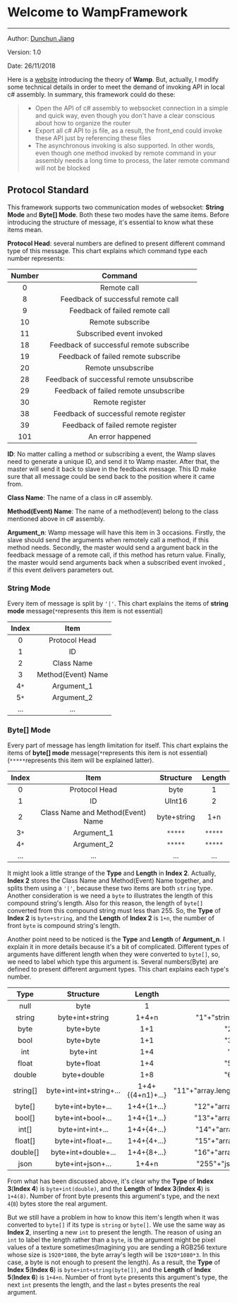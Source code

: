 ﻿# Welcome to WampFramework
-------

Author: [Dunchun Jiang](jiangdunchun@outlook.com)

Version: 1.0

Date: 26/11/2018

Here is a [website](https://wamp-proto.org) introducing the theory of **Wamp**. But, actually, I modify some technical details in order to meet the demand of invoking API in local c# assembly. In summary, this framework could do these:
>* Open the API of c# assembly to websocket connection in a simple and quick way, even though you don't have a clear conscious about how to organize the router
>* Export all c# API to js file, as a result, the front_end could invoke these API just by referencing these files
>* The asynchronous invoking is also supported. In other words, even though one method invoked by remote command in your assembly needs a long time to process, the later remote command will not be blocked

## Protocol Standard
This framework supports two communication modes of websocket: **String Mode** and **Byte[] Mode**. Both these two modes have the same items. Before introducing the structure of message, it's essential to know what these items mean.

**Protocol Head**: several numbers are defined to present different command type of this message. This chart explains which command type each number represents:

 Number | Command
 :----: | :----: 
 0 | Remote call 
 8 | Feedback of successful remote call 
 9 | Feedback of failed remote call 
 10 | Remote subscribe 
 11 | Subscribed event invoked 
 18 | Feedback of successful remote subscribe 
 19 | Feedback of failed remote subscribe 
 20 | Remote unsubscribe 
 28 | Feedback of successful remote unsubscribe 
 29 | Feedback of failed remote unsubscribe 
 30 | Remote register 
 38 | Feedback of successful remote register 
 39 | Feedback of failed remote register 
 101 | An error happened 

**ID**: No matter calling a method or subscribing a event, the Wamp slaves need to generate a unique ID, and send it to Wamp master. After that, the master will send it back to slave in the feedback message. This ID make sure that all message could be send back to the position where it came from.

**Class Name**: The name of a class in c# assembly.

**Method(Event) Name**: The name of a method(event) belong to the class mentioned above in c# assembly.

**Argument_n**: Wamp message will have this item in 3 occasions. Firstly, the slave should send the arguments when remotely call a method, if this method needs. Secondly, the master would send a argument back in the feedback message of a remote call, if this method has return value. Finally, the master would send arguments back when a subscribed event invoked , if this event delivers parameters out. 


### String Mode

Every item of message is split by `'|'`. This chart explains the items of **string mode** message(`*`represents this item is not essential) 

Index| Item 
:----: | :----: 
0 | Protocol Head 
1 | ID 
2 | Class Name 
3 | Method(Event) Name 
4`*` | Argument_1 
5`*` | Argument_2 
... | ... 


### Byte[] Mode

Every part of message has length limitation for itself. This chart explains the items of **byte[] mode** message(`*`represents this item is not essential)(`*****`represents this item will be explained latter). 

 Index| Item | Structure| Length 
 :----: | :----: | :----: | :----: 
 0 | Protocol Head | byte | 1 
 1 | ID | UInt16 | 2 
 2 | Class Name and Method(Event) Name | byte+string| 1+n 
 3`*` | Argument_1 | `*****` | `*****` 
 4`*` | Argument_2 | `*****` | `*****`
 ... | ... | ... | ... 

It might look a little strange of the **Type** and **Length** in **Index 2**. Actually, **Index 2** stores the Class Name and Method(Event) Name together, and splits them using a `'|'`, because these two items are both `string` type. Another consideration is we need a `byte` to illustrates the length of this compound string's length. Also for this reason, the length of `byte[]` converted from this compound string must less than 255. So, the **Type** of **Index 2** is `byte+string`, and the **Length** of **Index 2** is `1+n`,  the number of front `byte` is compound string's length.

Another point need to be noticed is the **Type** and **Length** of **Argument_n**. I explain it in more details because it's a bit of complicated. Different types of arguments have different length when they were converted to `byte[]`, so, we need to label which type this argument is. Several numbers(Byte) are defined to present different argument types. This chart explains each type's number.

 Type | Structure | Length | Content
 :----: | :----: | :----: | :----:
  null | byte | 1 | "0"
  string | byte+int+string | 1+4+n | "1"+"string.length"+"string.content"
  byte | byte+byte | 1+1 | "2"+"byte.content"
  bool | byte+byte | 1+1 | "3"+"bool.content"
  int |  byte+int| 1+4 | "4"+"int.content"
  float |  byte+float| 1+4 | "5"+"float.content"
  double |  byte+double | 1+8 | "6"+"float.content"
  string[] | byte+int+int+string+... |  1+4+{(4+n1)+...} | "11"+"array.length"+"s1.length"+"s1.content"+...
  byte[] | byte+int+byte+... | 1+4+{1+...} | "12"+"array.length"+"b1.content"+...
  bool[] | byte+int+bool+... | 1+4+{1+...} | "13"+"array.length"+"b1.content"+...
 int[] | byte+int+int+... | 1+4+{4+...} | "14"+"array.length"+"i1.content"+...
 float[] | byte+int+float+... | 1+4+{4+...} | "15"+"array.length"+"f1.content"+...
 double[] | byte+int+double+... | 1+4+{8+...} | "16"+"array.length"+"d1.content"+...
 json | byte+int+json+... |  1+4+n | "255"+"json.length"+"json.content"

From what has been discussed above, it's clear why the **Type** of **Index 3**(**Index 4**) is `byte+int(double)`, and the **Length** of **Index 3**(**Index 4**) is `1+4(8)`. Number of front byte presents this argument's type, and the next `4`(`8`) bytes store the real argument. 

But we still have a problem in how to know this item's length when it was converted to `byte[]` if its type is `string` or `byte[]`. We use the same way as **Index 2**, inserting a new `int` to present the length. The reason of using an `int` to label the length rather than a `byte`, is the argument might be pixel values of a texture sometimes(Imagining you are sending a RGB256 texture whose size is `1920*1080`, the byte array's legth will be `1920*1080*3`. In this case, a byte is not enough to present the length). As a result, the **Type** of **Index 5**(**Index 6**) is `byte+int+string(byte[])`, and the **Length** of **Index 5**(**Index 6**) is `1+4+n`. Number of front `byte` presents this argument's type, the next `int` presents the length, and the last `n` bytes presents the real argument. 




